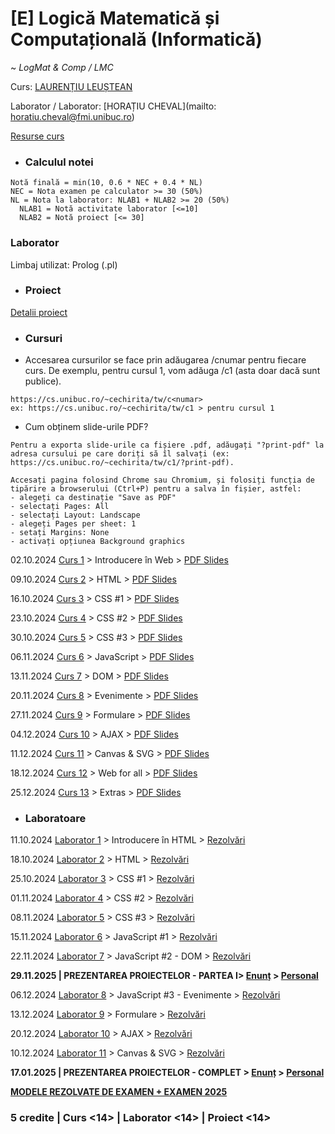 # [E] Logică Matematică și Computațională (Informatică)

~ *LogMat & Comp / LMC*

Curs: [LAURENȚIU LEUȘTEAN](mailto:laurentiu.leustean@fmi.unibuc.ro)

Laborator / Laborator: [HORAȚIU CHEVAL](mailto:	horatiu.cheval@fmi.unibuc.ro)

[Resurse curs](https://cs.unibuc.ro/courses/lmc/)


* ### Calculul notei

```
Notă finală = min(10, 0.6 * NEC + 0.4 * NL)
NEC = Nota examen pe calculator >= 30 (50%)
NL = Nota la laborator: NLAB1 + NLAB2 >= 20 (50%)
  NLAB1 = Notă activitate laborator [<=10]
  NLAB2 = Notă proiect [<= 30]
```

### Laborator

Limbaj utilizat: Prolog (.pl)

* ### Proiect

[Detalii proiect](./Proiect/)

* ### Cursuri

- Accesarea cursurilor se face prin adăugarea /cnumar pentru fiecare curs. De exemplu, pentru cursul 1, vom adăuga /c1 (asta doar dacă sunt publice).

```
https://cs.unibuc.ro/~cechirita/tw/c<numar>
ex: https://cs.unibuc.ro/~cechirita/tw/c1 > pentru cursul 1
```

- Cum obținem slide-urile PDF?

```
Pentru a exporta slide-urile ca fișiere .pdf, adăugați "?print-pdf" la adresa cursului pe care doriți să îl salvați (ex: https://cs.unibuc.ro/~cechirita/tw/c1/?print-pdf). 

Accesați pagina folosind Chrome sau Chromium, și folosiți funcția de tipărire a browserului (Ctrl+P) pentru a salva în fișier, astfel:
- alegeți ca destinație "Save as PDF"
- selectați Pages: All
- selectați Layout: Landscape
- alegeți Pages per sheet: 1
- setați Margins: None
- activați opțiunea Background graphics
```


02.10.2024 [Curs 1](https://cs.unibuc.ro/~cechirita/tw/c1) > Introducere în Web > [PDF Slides](./Cursuri/Cursul%2001%20-%20Introducere%20in%20Web.pdf)

09.10.2024 [Curs 2](https://cs.unibuc.ro/~cechirita/tw/c2) > HTML > [PDF Slides](./Cursuri/Cursul%2002%20-%20HTML.pdf)

16.10.2024 [Curs 3](https://cs.unibuc.ro/~cechirita/tw/c3) > CSS #1 > [PDF Slides](./Cursuri/Cursul%2003%20-%20CSS%201.pdf)

23.10.2024 [Curs 4](https://cs.unibuc.ro/~cechirita/tw/c4) > CSS #2 > [PDF Slides](./Cursuri/Cursul%2004%20-%20CSS%202.pdf)

30.10.2024 [Curs 5](https://cs.unibuc.ro/~cechirita/tw/c5) > CSS #3 > [PDF Slides](./Cursuri/Cursul%2005%20-%20CSS%203.pdf)

06.11.2024 [Curs 6](https://cs.unibuc.ro/~cechirita/tw/c6) > JavaScript > [PDF Slides](./Cursuri/Cursul%2006%20-%20JavaScript.pdf)

13.11.2024 [Curs 7](https://cs.unibuc.ro/~cechirita/tw/c7) > DOM > [PDF Slides](./Cursuri/Cursul%2007%20-%20DOM.pdf)

20.11.2024 [Curs 8](https://cs.unibuc.ro/~cechirita/tw/c8) > Evenimente > [PDF Slides](./Cursuri/Cursul%2008%20-%20Evenimente.pdf)

27.11.2024 [Curs 9](https://cs.unibuc.ro/~cechirita/tw/c9) > Formulare > [PDF Slides](./Cursuri/Cursul%2009%20-%20Formulare.pdf)

04.12.2024 [Curs 10](https://cs.unibuc.ro/~cechirita/tw/c10) > AJAX > [PDF Slides](./Cursuri/Cursul%2010%20-%20AJAX.pdf)

11.12.2024 [Curs 11](https://cs.unibuc.ro/~cechirita/tw/c11) > Canvas & SVG > [PDF Slides](./Cursuri/Cursul%2011%20-%20Canvas.%20SVG.pdf)

18.12.2024 [Curs 12](https://cs.unibuc.ro/~cechirita/tw/c12) > Web for all > [PDF Slides](./Cursuri/Cursul%2012%20-%20Web%204%20All.pdf)

25.12.2024 [Curs 13](https://cs.unibuc.ro/~cechirita/tw/c13) > Extras > [PDF Slides](./Cursuri/Cursul%2013%20-%20Extras.pdf)

* ### Laboratoare

11.10.2024 [Laborator 1](./Laboratoare/Laborator%2001/) > Introducere în HTML > [Rezolvări]()

18.10.2024 [Laborator 2](./Laboratoare/Laborator%2002/) > HTML > [Rezolvări]()

25.10.2024 [Laborator 3](./Laboratoare/Laborator%2003/) > CSS #1 > [Rezolvări]()

01.11.2024 [Laborator 4](./Laboratoare/Laborator%2004/) > CSS #2 > [Rezolvări]()

08.11.2024 [Laborator 5](./Laboratoare/Laborator%2005/) > CSS #3 > [Rezolvări]()

15.11.2024 [Laborator 6](./Laboratoare/Laborator%2006/) > JavaScript #1 > [Rezolvări]()

22.11.2024 [Laborator 7](./Laboratoare/Laborator%2007/) > JavaScript #2 - DOM > [Rezolvări]()

**29.11.2025 | PREZENTAREA PROIECTELOR - PARTEA I> [Enunț](./Proiect/) > [Personal](https://github.com/vlaxcs/Stardew-Valley-Presentation-Website)**

06.12.2024 [Laborator 8](./Laboratoare/Laborator%2008/) > JavaScript #3 - Evenimente > [Rezolvări]()

13.12.2024 [Laborator 9](./Laboratoare/Laborator%2009/) > Formulare > [Rezolvări]()

20.12.2024 [Laborator 10](./Laboratoare/Laborator%2010/) > AJAX > [Rezolvări]()

10.12.2024 [Laborator 11](./Laboratoare/Laborator%2011/) > Canvas & SVG > [Rezolvări]()

**17.01.2025 | PREZENTAREA PROIECTELOR - COMPLET > [Enunț](./Proiect/) > [Personal](https://github.com/vlaxcs/Stardew-Valley-Presentation-Website)**

**[MODELE REZOLVATE DE EXAMEN + EXAMEN 2025](./Examen/)**

### **5 credite | Curs <14> | Laborator <14> | Proiect <14>**